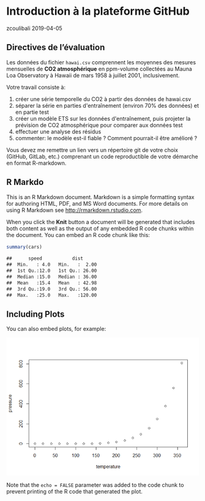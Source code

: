 Introduction à la plateforme GitHub
================
zcoulibali
2019-04-05

Directives de l’évaluation
--------------------------

Les données du fichier `hawai.csv` comprennent les moyennes des mesures mensuelles de **CO2 atmosphérique** en ppm-volume collectées au Mauna Loa Observatory à Hawaii de mars 1958 à juillet 2001, inclusivement.

Votre travail consiste à:

1.  créer une série temporelle du CO2 à partir des données de hawai.csv
2.  séparer la série en parties d'entraînement (environ 70% des données) et en partie test
3.  créer un modèle ETS sur les données d'entraînement, puis projeter la prévision de CO2 atmosphérique pour comparer aux données test
4.  effectuer une analyse des résidus
5.  commenter: le modèle est-il fiable ? Comment pourrait-il être amélioré ?

Vous devez me remettre un lien vers un répertoire git de votre choix (GitHub, GitLab, etc.) comprenant un code reproductible de votre démarche en format R-markdown.

R Markdo
--------

This is an R Markdown document. Markdown is a simple formatting syntax for authoring HTML, PDF, and MS Word documents. For more details on using R Markdown see <http://rmarkdown.rstudio.com>.

When you click the **Knit** button a document will be generated that includes both content as well as the output of any embedded R code chunks within the document. You can embed an R code chunk like this:

``` r
summary(cars)
```

    ##      speed           dist       
    ##  Min.   : 4.0   Min.   :  2.00  
    ##  1st Qu.:12.0   1st Qu.: 26.00  
    ##  Median :15.0   Median : 36.00  
    ##  Mean   :15.4   Mean   : 42.98  
    ##  3rd Qu.:19.0   3rd Qu.: 56.00  
    ##  Max.   :25.0   Max.   :120.00

Including Plots
---------------

You can also embed plots, for example:

![](devoir5_zc_files/figure-markdown_github/pressure-1.png)

Note that the `echo = FALSE` parameter was added to the code chunk to prevent printing of the R code that generated the plot.
